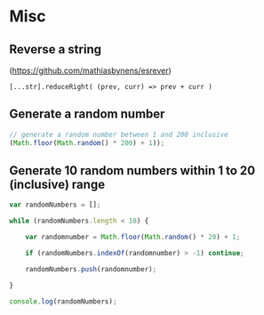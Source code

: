 
# Misc

## Reverse a string
(https://github.com/mathiasbynens/esrever)

```[...str].reduceRight( (prev, curr) => prev + curr )```

## Generate a random number
```js
// generate a random number between 1 and 200 inclusive
(Math.floor(Math.random() * 200) + 1));

```

## Generate 10 random numbers within 1 to 20 (inclusive) range
``` js
var randomNumbers = [];

while (randomNumbers.length < 10) {

    var randomnumber = Math.floor(Math.random() * 20) + 1;

    if (randomNumbers.indexOf(randomnumber) > -1) continue;

    randomNumbers.push(randomnumber);

}

console.log(randomNumbers);

```
